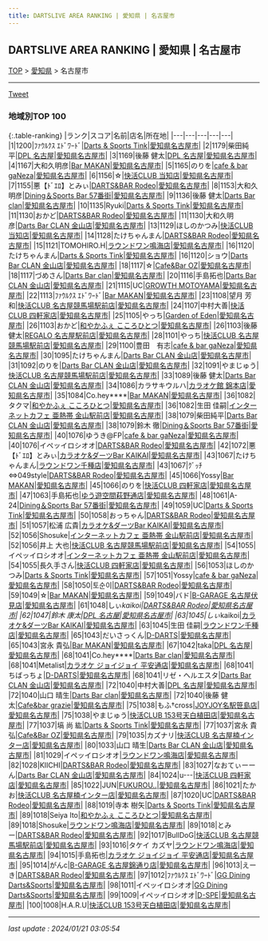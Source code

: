 ```yaml
---
title: DARTSLIVE AREA RANKING | 愛知県 | 名古屋市
---
```

## DARTSLIVE AREA RANKING | 愛知県 | 名古屋市

[TOP](/darts/rank/) > [愛知県](/darts/rank/愛知県/) > 名古屋市

___

<a href="https://twitter.com/share?ref_src=twsrc%5Etfw" data-text="DARTSLIVE AREA RANKING | 愛知県名古屋市" class="twitter-share-button" data-via="DARTSLIVE" data-hashtags="DARTSLIVE" data-related="DARTSLIVE" data-show-count="false">Tweet</a>

### 地域別TOP 100

{:.table-ranking}
|ランク|スコア|名前|店名|所在地|
|---|---|---|---|---|
|1|1200|ﾌｧｳﾙｸｽ ｴﾄﾞﾜｰﾄﾞ|<a href="https://search.dartslive.com/jp/shop/603164f7e9730bec0d9b047a20a7ba1e">Darts & Sports Tink</a>|<a href="/darts/rank/愛知県/名古屋市">愛知県名古屋市</a>|
|2|1179|柴田純平|<a href="https://search.dartslive.com/jp/shop/594c15cb25b176940d9b047a20a7ba1e">DPL 名古屋</a>|<a href="/darts/rank/愛知県/名古屋市">愛知県名古屋市</a>|
|3|1169|後藤 健太|<a href="https://search.dartslive.com/jp/shop/594c15cb25b176940d9b047a20a7ba1e">DPL 名古屋</a>|<a href="/darts/rank/愛知県/名古屋市">愛知県名古屋市</a>|
|4|1167|大和久明彦|<a href="https://search.dartslive.com/jp/shop/0589ea5a9c17bac025d56fb0e5c39bac">Bar MAKAN</a>|<a href="/darts/rank/愛知県/名古屋市">愛知県名古屋市</a>|
|5|1165|のりを|<a href="https://search.dartslive.com/jp/shop/f4c9894c3a957a43b21333aee1bd51e4">cafe & bar gaNeza</a>|<a href="/darts/rank/愛知県/名古屋市">愛知県名古屋市</a>|
|6|1156|☆|<a href="https://search.dartslive.com/jp/shop/9e9dfed2ede3309f25d56fb0e5c39bac">快活CLUB 当知店</a>|<a href="/darts/rank/愛知県/名古屋市">愛知県名古屋市</a>|
|7|1155|悪【ﾄﾞｴﾛ】とみぃ|<a href="https://search.dartslive.com/jp/shop/9919d92d98fe8d5e0d9b047a20a7ba1e">DARTS&BAR Rodeo</a>|<a href="/darts/rank/愛知県/名古屋市">愛知県名古屋市</a>|
|8|1153|大和久明彦|<a href="https://search.dartslive.com/jp/shop/7bf61ba700514db258d385ea46352d8f">Dining＆Sports Bar 57番街</a>|<a href="/darts/rank/愛知県/名古屋市">愛知県名古屋市</a>|
|9|1136|後藤 健太|<a href="https://search.dartslive.com/jp/shop/ca9ce6470d11355b0d9b047a20a7ba1e">Darts Bar clan</a>|<a href="/darts/rank/愛知県/名古屋市">愛知県名古屋市</a>|
|10|1135|Ryuki|<a href="https://search.dartslive.com/jp/shop/603164f7e9730bec0d9b047a20a7ba1e">Darts & Sports Tink</a>|<a href="/darts/rank/愛知県/名古屋市">愛知県名古屋市</a>|
|11|1130|おかど|<a href="https://search.dartslive.com/jp/shop/9919d92d98fe8d5e0d9b047a20a7ba1e">DARTS&BAR Rodeo</a>|<a href="/darts/rank/愛知県/名古屋市">愛知県名古屋市</a>|
|11|1130|大和久明彦|<a href="https://search.dartslive.com/jp/shop/511881cb2f1fcde4a3f63593b5358cc4">Darts Bar CLAN 金山店</a>|<a href="/darts/rank/愛知県/名古屋市">愛知県名古屋市</a>|
|13|1129|ほしのかつみ|<a href="https://search.dartslive.com/jp/shop/9e9dfed2ede3309f25d56fb0e5c39bac">快活CLUB 当知店</a>|<a href="/darts/rank/愛知県/名古屋市">愛知県名古屋市</a>|
|14|1128|たけちゃんまん|<a href="https://search.dartslive.com/jp/shop/9919d92d98fe8d5e0d9b047a20a7ba1e">DARTS&BAR Rodeo</a>|<a href="/darts/rank/愛知県/名古屋市">愛知県名古屋市</a>|
|15|1121|TOMOHIRO.H|<a href="https://search.dartslive.com/jp/shop/a057b238fd1cdaee0d9b047a20a7ba1e">ラウンドワン鳴海店</a>|<a href="/darts/rank/愛知県/名古屋市">愛知県名古屋市</a>|
|16|1120|たけちゃんまん|<a href="https://search.dartslive.com/jp/shop/603164f7e9730bec0d9b047a20a7ba1e">Darts & Sports Tink</a>|<a href="/darts/rank/愛知県/名古屋市">愛知県名古屋市</a>|
|16|1120|ショウ|<a href="https://search.dartslive.com/jp/shop/511881cb2f1fcde4a3f63593b5358cc4">Darts Bar CLAN 金山店</a>|<a href="/darts/rank/愛知県/名古屋市">愛知県名古屋市</a>|
|18|1117|☆|<a href="https://search.dartslive.com/jp/shop/dd10fb7147dfdb9a58d385ea46352d8f">Cafe&Bar OZ</a>|<a href="/darts/rank/愛知県/名古屋市">愛知県名古屋市</a>|
|18|1117|づめさん|<a href="https://search.dartslive.com/jp/shop/ca9ce6470d11355b0d9b047a20a7ba1e">Darts Bar clan</a>|<a href="/darts/rank/愛知県/名古屋市">愛知県名古屋市</a>|
|20|1116|手島拓也|<a href="https://search.dartslive.com/jp/shop/511881cb2f1fcde4a3f63593b5358cc4">Darts Bar CLAN 金山店</a>|<a href="/darts/rank/愛知県/名古屋市">愛知県名古屋市</a>|
|21|1115|UC|<a href="https://search.dartslive.com/jp/shop/f5b941f9448643960d9b047a20a7ba1e">GROWTH MOTOYAMA</a>|<a href="/darts/rank/愛知県/名古屋市">愛知県名古屋市</a>|
|22|1113|ﾌｧｳﾙｸｽ ｴﾄﾞﾜｰﾄﾞ|<a href="https://search.dartslive.com/jp/shop/0589ea5a9c17bac025d56fb0e5c39bac">Bar MAKAN</a>|<a href="/darts/rank/愛知県/名古屋市">愛知県名古屋市</a>|
|23|1108|望月 芳和|<a href="https://search.dartslive.com/jp/shop/a20d0bad4fa35e07790ab824ce8730e5">快活CLUB 名古屋競馬場駅前店</a>|<a href="/darts/rank/愛知県/名古屋市">愛知県名古屋市</a>|
|24|1107|中村大善|<a href="https://search.dartslive.com/jp/shop/baa0e63106aaa1dbb21333aee1bd51e4">快活CLUB 四軒家店</a>|<a href="/darts/rank/愛知県/名古屋市">愛知県名古屋市</a>|
|25|1105|やっち|<a href="https://search.dartslive.com/jp/shop/dc4215cffc8266c30d9b047a20a7ba1e">Garden of Eden</a>|<a href="/darts/rank/愛知県/名古屋市">愛知県名古屋市</a>|
|26|1103|おかど|<a href="https://search.dartslive.com/jp/shop/d21fdbb03227f7850d9b047a20a7ba1e">和やかふぇ こころひとつ</a>|<a href="/darts/rank/愛知県/名古屋市">愛知県名古屋市</a>|
|26|1103|後藤 健太|<a href="https://search.dartslive.com/jp/shop/1667df12bd56d5b628032249b44395af">REGALO 名古屋駅前店</a>|<a href="/darts/rank/愛知県/名古屋市">愛知県名古屋市</a>|
|28|1101|やっち|<a href="https://search.dartslive.com/jp/shop/a20d0bad4fa35e07790ab824ce8730e5">快活CLUB 名古屋競馬場駅前店</a>|<a href="/darts/rank/愛知県/名古屋市">愛知県名古屋市</a>|
|29|1100|豊田　有志|<a href="https://search.dartslive.com/jp/shop/f4c9894c3a957a43b21333aee1bd51e4">cafe & bar gaNeza</a>|<a href="/darts/rank/愛知県/名古屋市">愛知県名古屋市</a>|
|30|1095|たけちゃんまん|<a href="https://search.dartslive.com/jp/shop/511881cb2f1fcde4a3f63593b5358cc4">Darts Bar CLAN 金山店</a>|<a href="/darts/rank/愛知県/名古屋市">愛知県名古屋市</a>|
|31|1092|のりを|<a href="https://search.dartslive.com/jp/shop/511881cb2f1fcde4a3f63593b5358cc4">Darts Bar CLAN 金山店</a>|<a href="/darts/rank/愛知県/名古屋市">愛知県名古屋市</a>|
|32|1091|やまじゅう|<a href="https://search.dartslive.com/jp/shop/a20d0bad4fa35e07790ab824ce8730e5">快活CLUB 名古屋競馬場駅前店</a>|<a href="/darts/rank/愛知県/名古屋市">愛知県名古屋市</a>|
|33|1089|後藤 健太|<a href="https://search.dartslive.com/jp/shop/511881cb2f1fcde4a3f63593b5358cc4">Darts Bar CLAN 金山店</a>|<a href="/darts/rank/愛知県/名古屋市">愛知県名古屋市</a>|
|34|1086|カラサキウルハ|<a href="https://search.dartslive.com/jp/shop/2402c01a4714ce6ab21333aee1bd51e4">カラオケ館 錦本店</a>|<a href="/darts/rank/愛知県/名古屋市">愛知県名古屋市</a>|
|35|1084|Co.hey****|<a href="https://search.dartslive.com/jp/shop/0589ea5a9c17bac025d56fb0e5c39bac">Bar MAKAN</a>|<a href="/darts/rank/愛知県/名古屋市">愛知県名古屋市</a>|
|36|1082|タクマ|<a href="https://search.dartslive.com/jp/shop/d21fdbb03227f7850d9b047a20a7ba1e">和やかふぇ こころひとつ</a>|<a href="/darts/rank/愛知県/名古屋市">愛知県名古屋市</a>|
|36|1082|生田 佳嗣|<a href="https://search.dartslive.com/jp/shop/8db8d6c84f7d954ffec1ae84bb28bd87">インターネットカフェ 亜熱帯 金山駅前店</a>|<a href="/darts/rank/愛知県/名古屋市">愛知県名古屋市</a>|
|38|1079|柴田純平|<a href="https://search.dartslive.com/jp/shop/511881cb2f1fcde4a3f63593b5358cc4">Darts Bar CLAN 金山店</a>|<a href="/darts/rank/愛知県/名古屋市">愛知県名古屋市</a>|
|38|1079|鈴木 徹|<a href="https://search.dartslive.com/jp/shop/7bf61ba700514db258d385ea46352d8f">Dining＆Sports Bar 57番街</a>|<a href="/darts/rank/愛知県/名古屋市">愛知県名古屋市</a>|
|40|1076|ゆうき@FP|<a href="https://search.dartslive.com/jp/shop/f4c9894c3a957a43b21333aee1bd51e4">cafe & bar gaNeza</a>|<a href="/darts/rank/愛知県/名古屋市">愛知県名古屋市</a>|
|40|1076|イペッイロシオオ|<a href="https://search.dartslive.com/jp/shop/9919d92d98fe8d5e0d9b047a20a7ba1e">DARTS&BAR Rodeo</a>|<a href="/darts/rank/愛知県/名古屋市">愛知県名古屋市</a>|
|42|1072|悪【ﾄﾞｴﾛ】とみぃ|<a href="https://search.dartslive.com/jp/shop/3b44c8b6f093d8a10d9b047a20a7ba1e">カラオケ&ダーツBar KAIKAI</a>|<a href="/darts/rank/愛知県/名古屋市">愛知県名古屋市</a>|
|43|1067|たけちゃんまん|<a href="https://search.dartslive.com/jp/shop/4e13cdd41e1897e80d9b047a20a7ba1e">ラウンドワン千種店</a>|<a href="/darts/rank/愛知県/名古屋市">愛知県名古屋市</a>|
|43|1067|ｸﾞｯﾁ⇔049style|<a href="https://search.dartslive.com/jp/shop/9919d92d98fe8d5e0d9b047a20a7ba1e">DARTS&BAR Rodeo</a>|<a href="/darts/rank/愛知県/名古屋市">愛知県名古屋市</a>|
|45|1066|Yossy|<a href="https://search.dartslive.com/jp/shop/0589ea5a9c17bac025d56fb0e5c39bac">Bar MAKAN</a>|<a href="/darts/rank/愛知県/名古屋市">愛知県名古屋市</a>|
|45|1066|のりを|<a href="https://search.dartslive.com/jp/shop/baa0e63106aaa1dbb21333aee1bd51e4">快活CLUB 四軒家店</a>|<a href="/darts/rank/愛知県/名古屋市">愛知県名古屋市</a>|
|47|1063|手島拓也|<a href="https://search.dartslive.com/jp/shop/b9de8c5a7ad9314d0d9b047a20a7ba1e">ゆう遊空間萩野通店</a>|<a href="/darts/rank/愛知県/名古屋市">愛知県名古屋市</a>|
|48|1061|A-24|<a href="https://search.dartslive.com/jp/shop/7bf61ba700514db258d385ea46352d8f">Dining＆Sports Bar 57番街</a>|<a href="/darts/rank/愛知県/名古屋市">愛知県名古屋市</a>|
|49|1059|UC|<a href="https://search.dartslive.com/jp/shop/603164f7e9730bec0d9b047a20a7ba1e">Darts & Sports Tink</a>|<a href="/darts/rank/愛知県/名古屋市">愛知県名古屋市</a>|
|50|1058|おっちゃん|<a href="https://search.dartslive.com/jp/shop/9919d92d98fe8d5e0d9b047a20a7ba1e">DARTS&BAR Rodeo</a>|<a href="/darts/rank/愛知県/名古屋市">愛知県名古屋市</a>|
|51|1057|松浦 広貴|<a href="https://search.dartslive.com/jp/shop/3b44c8b6f093d8a10d9b047a20a7ba1e">カラオケ&ダーツBar KAIKAI</a>|<a href="/darts/rank/愛知県/名古屋市">愛知県名古屋市</a>|
|52|1056|Shosuke|<a href="https://search.dartslive.com/jp/shop/8db8d6c84f7d954ffec1ae84bb28bd87">インターネットカフェ 亜熱帯 金山駅前店</a>|<a href="/darts/rank/愛知県/名古屋市">愛知県名古屋市</a>|
|52|1056|井上 大也|<a href="https://search.dartslive.com/jp/shop/a20d0bad4fa35e07790ab824ce8730e5">快活CLUB 名古屋競馬場駅前店</a>|<a href="/darts/rank/愛知県/名古屋市">愛知県名古屋市</a>|
|54|1055|イペッイロシオオ|<a href="https://search.dartslive.com/jp/shop/8db8d6c84f7d954ffec1ae84bb28bd87">インターネットカフェ 亜熱帯 金山駅前店</a>|<a href="/darts/rank/愛知県/名古屋市">愛知県名古屋市</a>|
|54|1055|長久手さん|<a href="https://search.dartslive.com/jp/shop/baa0e63106aaa1dbb21333aee1bd51e4">快活CLUB 四軒家店</a>|<a href="/darts/rank/愛知県/名古屋市">愛知県名古屋市</a>|
|56|1053|ほしのかつみ|<a href="https://search.dartslive.com/jp/shop/603164f7e9730bec0d9b047a20a7ba1e">Darts & Sports Tink</a>|<a href="/darts/rank/愛知県/名古屋市">愛知県名古屋市</a>|
|57|1051|Yossy|<a href="https://search.dartslive.com/jp/shop/f4c9894c3a957a43b21333aee1bd51e4">cafe & bar gaNeza</a>|<a href="/darts/rank/愛知県/名古屋市">愛知県名古屋市</a>|
|58|1050|토순이|<a href="https://search.dartslive.com/jp/shop/9919d92d98fe8d5e0d9b047a20a7ba1e">DARTS&BAR Rodeo</a>|<a href="/darts/rank/愛知県/名古屋市">愛知県名古屋市</a>|
|59|1049|☆|<a href="https://search.dartslive.com/jp/shop/0589ea5a9c17bac025d56fb0e5c39bac">Bar MAKAN</a>|<a href="/darts/rank/愛知県/名古屋市">愛知県名古屋市</a>|
|59|1049|バド|<a href="https://search.dartslive.com/jp/shop/6fccb567cc5bfc8d28032249b44395af">B-GARAGE 名古屋伏見店</a>|<a href="/darts/rank/愛知県/名古屋市">愛知県名古屋市</a>|
|61|1048|しぃ*kaikoi|<a href="https://search.dartslive.com/jp/shop/9919d92d98fe8d5e0d9b047a20a7ba1e">DARTS&BAR Rodeo</a>|<a href="/darts/rank/愛知県/名古屋市">愛知県名古屋市</a>|
|62|1047|鈴木 康太|<a href="https://search.dartslive.com/jp/shop/594c15cb25b176940d9b047a20a7ba1e">DPL 名古屋</a>|<a href="/darts/rank/愛知県/名古屋市">愛知県名古屋市</a>|
|63|1045|しぃ*kaikoi|<a href="https://search.dartslive.com/jp/shop/3b44c8b6f093d8a10d9b047a20a7ba1e">カラオケ&ダーツBar KAIKAI</a>|<a href="/darts/rank/愛知県/名古屋市">愛知県名古屋市</a>|
|63|1045|生田 佳嗣|<a href="https://search.dartslive.com/jp/shop/4e13cdd41e1897e80d9b047a20a7ba1e">ラウンドワン千種店</a>|<a href="/darts/rank/愛知県/名古屋市">愛知県名古屋市</a>|
|65|1043|だいさっくん|<a href="https://search.dartslive.com/jp/shop/99c7907ee917107e0d9b047a20a7ba1e">D-DARTS</a>|<a href="/darts/rank/愛知県/名古屋市">愛知県名古屋市</a>|
|65|1043|宮永 貴弘|<a href="https://search.dartslive.com/jp/shop/0589ea5a9c17bac025d56fb0e5c39bac">Bar MAKAN</a>|<a href="/darts/rank/愛知県/名古屋市">愛知県名古屋市</a>|
|67|1042|taka|<a href="https://search.dartslive.com/jp/shop/594c15cb25b176940d9b047a20a7ba1e">DPL 名古屋</a>|<a href="/darts/rank/愛知県/名古屋市">愛知県名古屋市</a>|
|68|1041|Co.hey****|<a href="https://search.dartslive.com/jp/shop/ca9ce6470d11355b0d9b047a20a7ba1e">Darts Bar clan</a>|<a href="/darts/rank/愛知県/名古屋市">愛知県名古屋市</a>|
|68|1041|Metalist|<a href="https://search.dartslive.com/jp/shop/d2f9a86c13fd7c0d790ab824ce8730e5">カラオケ ジョイジョイ 平安通店</a>|<a href="/darts/rank/愛知県/名古屋市">愛知県名古屋市</a>|
|68|1041|ちばっちょ|<a href="https://search.dartslive.com/jp/shop/99c7907ee917107e0d9b047a20a7ba1e">D-DARTS</a>|<a href="/darts/rank/愛知県/名古屋市">愛知県名古屋市</a>|
|68|1041|リゼ・ヘルエスタ|<a href="https://search.dartslive.com/jp/shop/511881cb2f1fcde4a3f63593b5358cc4">Darts Bar CLAN 金山店</a>|<a href="/darts/rank/愛知県/名古屋市">愛知県名古屋市</a>|
|72|1040|中村大善|<a href="https://search.dartslive.com/jp/shop/594c15cb25b176940d9b047a20a7ba1e">DPL 名古屋</a>|<a href="/darts/rank/愛知県/名古屋市">愛知県名古屋市</a>|
|72|1040|山口 晴生|<a href="https://search.dartslive.com/jp/shop/ca9ce6470d11355b0d9b047a20a7ba1e">Darts Bar clan</a>|<a href="/darts/rank/愛知県/名古屋市">愛知県名古屋市</a>|
|72|1040|後藤 健太|<a href="https://search.dartslive.com/jp/shop/45dad20932e903d50d9b047a20a7ba1e">Cafe&bar grazie</a>|<a href="/darts/rank/愛知県/名古屋市">愛知県名古屋市</a>|
|75|1038|もふ†cross|<a href="https://search.dartslive.com/jp/shop/28f4dd14c6393f73774c926eb736cb5a">JOYJOY名駅笹島店</a>|<a href="/darts/rank/愛知県/名古屋市">愛知県名古屋市</a>|
|75|1038|やまじゅう|<a href="https://search.dartslive.com/jp/shop/cb4184af0e42a77525d56fb0e5c39bac">快活CLUB 153号天白植田店</a>|<a href="/darts/rank/愛知県/名古屋市">愛知県名古屋市</a>|
|77|1037|塙 尚 紘|<a href="https://search.dartslive.com/jp/shop/603164f7e9730bec0d9b047a20a7ba1e">Darts & Sports Tink</a>|<a href="/darts/rank/愛知県/名古屋市">愛知県名古屋市</a>|
|77|1037|宮永 貴弘|<a href="https://search.dartslive.com/jp/shop/dd10fb7147dfdb9a58d385ea46352d8f">Cafe&Bar OZ</a>|<a href="/darts/rank/愛知県/名古屋市">愛知県名古屋市</a>|
|79|1035|カズナリ|<a href="https://search.dartslive.com/jp/shop/3256c87af75548dc25d56fb0e5c39bac">快活CLUB 名古屋楠インター店</a>|<a href="/darts/rank/愛知県/名古屋市">愛知県名古屋市</a>|
|80|1033|山口 晴生|<a href="https://search.dartslive.com/jp/shop/511881cb2f1fcde4a3f63593b5358cc4">Darts Bar CLAN 金山店</a>|<a href="/darts/rank/愛知県/名古屋市">愛知県名古屋市</a>|
|81|1029|イペッイロシオオ|<a href="https://search.dartslive.com/jp/shop/a057b238fd1cdaee0d9b047a20a7ba1e">ラウンドワン鳴海店</a>|<a href="/darts/rank/愛知県/名古屋市">愛知県名古屋市</a>|
|82|1028|KIICHI|<a href="https://search.dartslive.com/jp/shop/9919d92d98fe8d5e0d9b047a20a7ba1e">DARTS&BAR Rodeo</a>|<a href="/darts/rank/愛知県/名古屋市">愛知県名古屋市</a>|
|83|1027|なおてぃーーん|<a href="https://search.dartslive.com/jp/shop/511881cb2f1fcde4a3f63593b5358cc4">Darts Bar CLAN 金山店</a>|<a href="/darts/rank/愛知県/名古屋市">愛知県名古屋市</a>|
|84|1024|u---|<a href="https://search.dartslive.com/jp/shop/baa0e63106aaa1dbb21333aee1bd51e4">快活CLUB 四軒家店</a>|<a href="/darts/rank/愛知県/名古屋市">愛知県名古屋市</a>|
|85|1022|JUN|<a href="https://search.dartslive.com/jp/shop/e5b600bd83810e290d9b047a20a7ba1e">FUKUROU..</a>|<a href="/darts/rank/愛知県/名古屋市">愛知県名古屋市</a>|
|86|1021|たかお|<a href="https://search.dartslive.com/jp/shop/3256c87af75548dc25d56fb0e5c39bac">快活CLUB 名古屋楠インター店</a>|<a href="/darts/rank/愛知県/名古屋市">愛知県名古屋市</a>|
|87|1020|UC|<a href="https://search.dartslive.com/jp/shop/9919d92d98fe8d5e0d9b047a20a7ba1e">DARTS&BAR Rodeo</a>|<a href="/darts/rank/愛知県/名古屋市">愛知県名古屋市</a>|
|88|1019|寺本 樹矢|<a href="https://search.dartslive.com/jp/shop/603164f7e9730bec0d9b047a20a7ba1e">Darts & Sports Tink</a>|<a href="/darts/rank/愛知県/名古屋市">愛知県名古屋市</a>|
|89|1018|Seiya Ito|<a href="https://search.dartslive.com/jp/shop/d21fdbb03227f7850d9b047a20a7ba1e">和やかふぇ こころひとつ</a>|<a href="/darts/rank/愛知県/名古屋市">愛知県名古屋市</a>|
|89|1018|Shosuke|<a href="https://search.dartslive.com/jp/shop/a057b238fd1cdaee0d9b047a20a7ba1e">ラウンドワン鳴海店</a>|<a href="/darts/rank/愛知県/名古屋市">愛知県名古屋市</a>|
|89|1018|とみー|<a href="https://search.dartslive.com/jp/shop/9919d92d98fe8d5e0d9b047a20a7ba1e">DARTS&BAR Rodeo</a>|<a href="/darts/rank/愛知県/名古屋市">愛知県名古屋市</a>|
|92|1017|BullDoG|<a href="https://search.dartslive.com/jp/shop/a20d0bad4fa35e07790ab824ce8730e5">快活CLUB 名古屋競馬場駅前店</a>|<a href="/darts/rank/愛知県/名古屋市">愛知県名古屋市</a>|
|93|1016|タケイ カズヤ|<a href="https://search.dartslive.com/jp/shop/a057b238fd1cdaee0d9b047a20a7ba1e">ラウンドワン鳴海店</a>|<a href="/darts/rank/愛知県/名古屋市">愛知県名古屋市</a>|
|94|1015|手島拓也|<a href="https://search.dartslive.com/jp/shop/d2f9a86c13fd7c0d790ab824ce8730e5">カラオケ ジョイジョイ 平安通店</a>|<a href="/darts/rank/愛知県/名古屋市">愛知県名古屋市</a>|
|95|1014|がんc|<a href="https://search.dartslive.com/jp/shop/183256633bd18b63f454cb89828a1cfe">B-GARAGE 名古屋錦通り店</a>|<a href="/darts/rank/愛知県/名古屋市">愛知県名古屋市</a>|
|96|1013|えーき|<a href="https://search.dartslive.com/jp/shop/9919d92d98fe8d5e0d9b047a20a7ba1e">DARTS&BAR Rodeo</a>|<a href="/darts/rank/愛知県/名古屋市">愛知県名古屋市</a>|
|97|1012|ﾌｧｳﾙｸｽ ｴﾄﾞﾜｰﾄﾞ|<a href="https://search.dartslive.com/jp/shop/bf51c20d01bafe2d0d9b047a20a7ba1e">GG Dining Darts&Sports</a>|<a href="/darts/rank/愛知県/名古屋市">愛知県名古屋市</a>|
|98|1011|イペッイロシオオ|<a href="https://search.dartslive.com/jp/shop/bf51c20d01bafe2d0d9b047a20a7ba1e">GG Dining Darts&Sports</a>|<a href="/darts/rank/愛知県/名古屋市">愛知県名古屋市</a>|
|99|1009|イペッイロシオオ|<a href="https://search.dartslive.com/jp/shop/6a4d56ab88db216a0d9b047a20a7ba1e">D-SPE</a>|<a href="/darts/rank/愛知県/名古屋市">愛知県名古屋市</a>|
|100|1008|H.A.R.U|<a href="https://search.dartslive.com/jp/shop/cb4184af0e42a77525d56fb0e5c39bac">快活CLUB 153号天白植田店</a>|<a href="/darts/rank/愛知県/名古屋市">愛知県名古屋市</a>|



___

_last update : 2024/01/21 03:05:54_


<script src="https://cdnjs.cloudflare.com/ajax/libs/jquery/3.6.1/jquery.min.js" integrity="sha512-aVKKRRi/Q/YV+4mjoKBsE4x3H+BkegoM/em46NNlCqNTmUYADjBbeNefNxYV7giUp0VxICtqdrbqU7iVaeZNXA==" crossorigin="anonymous" referrerpolicy="no-referrer"></script>
<script src="https://cdnjs.cloudflare.com/ajax/libs/jquery.tablesorter/2.31.3/js/jquery.tablesorter.min.js" integrity="sha512-qzgd5cYSZcosqpzpn7zF2ZId8f/8CHmFKZ8j7mU4OUXTNRd5g+ZHBPsgKEwoqxCtdQvExE5LprwwPAgoicguNg==" crossorigin="anonymous" referrerpolicy="no-referrer"></script>
<link rel="stylesheet" href="https://cdnjs.cloudflare.com/ajax/libs/jquery.tablesorter/2.31.3/css/theme.default.min.css" integrity="sha512-wghhOJkjQX0Lh3NSWvNKeZ0ZpNn+SPVXX1Qyc9OCaogADktxrBiBdKGDoqVUOyhStvMBmJQ8ZdMHiR3wuEq8+w==" crossorigin="anonymous" referrerpolicy="no-referrer" />
<script>
$(function() {
    $(".table-ranking").tablesorter({sortList:[[0, 0]]});
});
</script>

<script async src="https://platform.twitter.com/widgets.js" charset="utf-8"></script>